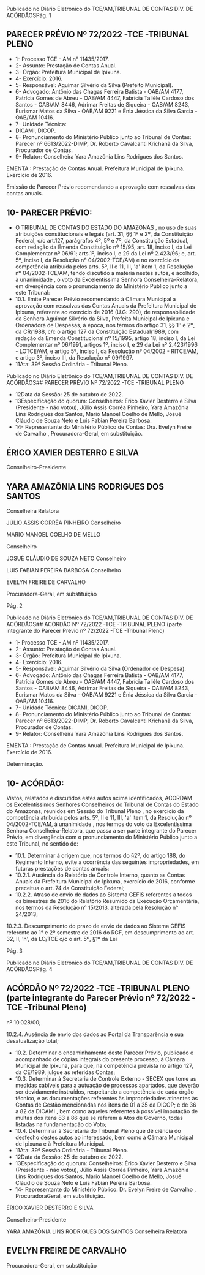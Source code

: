 Publicado  no  Diário  Eletrônico do TCE/AM,TRIBUNAL DE CONTAS DIV. DE ACÓRDÃOSPág. 1

## PARECER PRÉVIO Nº 72/2022 -TCE -TRIBUNAL PLENO

- 1- Processo TCE - AM nº 11435/2017.
- 2- Assunto: Prestação de Contas Anual.
- 3- Órgão: Prefeitura Municipal de Ipixuna.
- 4- Exercício: 2016.
- 5- Responsável: Aguimar Silvério da Silva (Prefeito Municipal).
- 6- Advogado: Antônio das Chagas Ferreira Batista - OAB/AM 4177, Patrícia Gomes de Abreu - OAB/AM 4447, Fabrícia Taliéle Cardoso dos Santos - OAB/AM 8446, Adrimar Freitas de Siqueira - OAB/AM 8243, Eurismar Matos da Silva - OAB/AM 9221 e Ênia Jéssica da Silva Garcia - OAB/AM 10416.
- 7- Unidade Técnica:
- DICAMI, DICOP.
- 8- Pronunciamento  do  Ministério  Público  junto  ao  Tribunal  de  Contas: Parecer  nº 6613/2022-DIMP, Dr. Roberto Cavalcanti Krichanã da Silva, Procurador de Contas.
- 9- Relator: Conselheira Yara Amazônia Lins Rodrigues dos Santos.

EMENTA :  Prestação  de  Contas  Anual.    Prefeitura Municipal de Ipixuna.  Exercício de 2016.

Emissão de Parecer Prévio recomendando a aprovação com ressalvas das contas anuais.

## 10-  PARECER PRÉVIO:

- O  TRIBUNAL  DE  CONTAS  DO  ESTADO  DO  AMAZONAS ,  no  uso  de  suas atribuições  constitucionais  e  legais  (art.  31,  §§  1º  e  2º,  da  Constituição  Federal,  c/c art.127,  parágrafos  4º,  5º  e  7º,  da  Constituição  Estadual,  com  redação  da  Emenda Constituição nº 15/95, art. 18, inciso I, da Lei Complementar nº 06/91; arts.1º, inciso I, e 29  da  Lei  nº  2.423/96;  e,  art.  5º,  inciso  I,  da  Resolução  nº  04/2002-TCE/AM)  e  no exercício da competência atribuída pelos arts. 5º, II e 11, III, 'a' item 1, da Resolução nº 04/2002-TCE/AM, tendo discutido a matéria nestes autos, e acolhido, à unanimidade , o voto da Excelentíssima Senhora Conselheira-Relatora, em divergência com o pronunciamento do Ministério Público junto a este Tribunal:
- 10.1. Emite Parecer Prévio recomendando à Câmara Municipal a aprovação com ressalvas das Contas Anuais da Prefeitura Municipal de Ipixuna, referente ao exercício de 2016 (U.G: 290), de responsabilidade da  Senhora Aguimar  Silvério  da  Silva, Prefeita Municipal de Ipixuna e Ordenadora de Despesas, à época, nos termos do artigo 31, §§ 1º e 2º, da CR/1988, c/c o artigo 127 da Constituição Estadual/1989,  com  redação  da  Emenda  Constitucional  nº  15/1995, artigo 18, inciso I, da Lei Complementar nº 06/1991, artigos 1º, inciso I, e  29  da  Lei  nº  2.423/1996  -  LOTCE/AM,  e  artigo  5º,  inciso  I,  da Resolução nº 04/2002 - RITCE/AM, e artigo 3º, inciso III, da Resolução nº 09/1997.
- 11Ata: 39ª Sessão Ordinária - Tribunal Pleno.

Publicado  no  Diário  Eletrônico do TCE/AM,TRIBUNAL DE CONTAS DIV. DE ACÓRDÃOS## PARECER PRÉVIO Nº 72/2022 -TCE -TRIBUNAL PLENO

- 12Data da Sessão: 25 de outubro de 2022.
- 13Especificação do quorum: Conselheiros: Érico Xavier Desterro e Silva (Presidente - não votou), Júlio Assis Corrêa Pinheiro, Yara Amazônia Lins Rodrigues dos Santos, Mario Manoel Coelho de Mello, Josué Cláudio de Souza Neto e Luis Fabian Pereira Barbosa.
- 14-  Representante do Ministério Público de Contas: Dra. Evelyn Freire de Carvalho , Procuradora-Geral, em substituição.

## ÉRICO XAVIER DESTERRO E SILVA

Conselheiro-Presidente

## YARA AMAZÔNIA LINS RODRIGUES DOS SANTOS

Conselheira Relatora

JÚLIO ASSIS CORRÊA PINHEIRO Conselheiro

MARIO MANOEL COELHO DE MELLO

Conselheiro

JOSUÉ CLÁUDIO DE SOUZA NETO Conselheiro

LUIS FABIAN PEREIRA BARBOSA Conselheiro

EVELYN FREIRE DE CARVALHO

Procuradora-Geral, em substituição

Pág. 2

Publicado  no  Diário  Eletrônico do TCE/AM,TRIBUNAL DE CONTAS DIV. DE ACÓRDÃOS## ACÓRDÃO Nº 72/2022 -TCE -TRIBUNAL PLENO (parte integrante do Parecer Prévio nº 72/2022 -TCE -Tribunal Pleno)

- 1- Processo TCE - AM nº 11435/2017.
- 2- Assunto: Prestação de Contas Anual.
- 3- Órgão: Prefeitura Municipal de Ipixuna.
- 4- Exercício: 2016.
- 5- Responsável: Aguimar Silvério da Silva (Ordenador de Despesa).
- 6- Advogado: Antônio das Chagas Ferreira Batista - OAB/AM 4177, Patrícia Gomes de Abreu - OAB/AM 4447, Fabrícia Taliéle Cardoso dos Santos - OAB/AM 8446, Adrimar Freitas de Siqueira - OAB/AM 8243, Eurismar Matos da Silva - OAB/AM 9221 e Ênia Jéssica da Silva Garcia - OAB/AM 10416.
- 7- Unidade Técnica: DICAMI, DICOP.
- 8- Pronunciamento  do  Ministério  Público  junto  ao  Tribunal  de  Contas: Parecer  nº 6613/2022-DIMP, Dr. Roberto Cavalcanti Krichanã da Silva, Procurador de Contas.
- 9- Relator: Conselheira Yara Amazônia Lins Rodrigues dos Santos.

EMENTA :  Prestação  de  Contas  Anual.    Prefeitura Municipal de Ipixuna. Exercício de 2016.

Determinação.

## 10-  ACÓRDÃO:

Vistos, relatados e discutidos estes autos acima identificados, ACORDAM os Excelentíssimos Senhores Conselheiros do Tribunal de Contas do Estado do Amazonas, reunidos em Sessão do Tribunal Pleno , no exercício da competência atribuída pelos arts. 5º, II e 11, III, 'a' item 1, da Resolução nº 04/2002-TCE/AM, à unanimidade , nos termos do  voto da  Excelentíssima  Senhora  Conselheira-Relatora,  que  passa  a  ser  parte integrante  do  Parecer  Prévio, em  divergência com  o  pronunciamento  do  Ministério Público junto a este Tribunal, no sentido de:

- 10.1. Determinar à  origem que,  nos  termos  do  §2º,  do  artigo  188,  do Regimento  Interno,  evite  a  ocorrência  das  seguintes  impropriedades, em futuras prestações de contas anuais:
- 10.2.1. Ausência  do  Relatório  de  Controle  Interno,  quanto  as  Contas Anuais da Prefeitura Municipal de Ipixuna, exercício de 2016, conforme preceitua o art. 74 da Constituição Federal;
- 10.2.2. Atraso de envio de dados ao Sistema GEFIS referentes a todos os bimestres de 2016 do Relatório Resumido da Execução Orçamentária,  nos  termos  da  Resolução  n°  15/2013,  alterada  pela Resolução n° 24/2013;

10.2.3. Descumprimento  do  prazo  de  envio  de  dados  ao  Sistema GEFIS  referente ao 1° e 2º semestre de 2016 do RGF, em descumprimento ao art. 32, II, 'h', da LO/TCE c/c o art. 5º, §1º da Lei

Pág. 3

Publicado  no  Diário  Eletrônico do TCE/AM,TRIBUNAL DE CONTAS DIV. DE ACÓRDÃOSPág. 4

## ACÓRDÃO Nº 72/2022 -TCE -TRIBUNAL PLENO (parte integrante do Parecer Prévio nº 72/2022 -TCE -Tribunal Pleno)

nº 10.028/00;

10.2.4. Ausência de envio dos dados ao Portal da Transparência e sua desatualização total;

- 10.2. Determinar o  encaminhamento  deste  Parecer  Prévio,  publicado  e acompanhado  de  cópias  integrais  do  presente  processo,  à  Câmara Municipal  de  Ipixuna,  para  que,  na  competência  prevista  no  artigo 127, da CE/1989, julgue as referidas Contas;
- 10.3. Determinar à  Secretaria de Controle Externo - SECEX que tome as medidas  cabíveis  para  a  autuação  de  processos  apartados,  que deverão  ser  devidamente  instruídos,  respeitando  a  competência  de cada órgão técnico, e as documentações referentes às impropriedades  atinentes  às Contas  de  Gestão mencionadas  nos itens  de  01  a  35  da  DICOP;  e  de  36  a  82  da  DICAMI ,  bem  como aqueles referentes à possível imputação de multas dos itens 83 a 86 que se referem a Atos de Governo, todas listadas na fundamentação do Voto;
- 10.4. Determinar à Secretaria do  Tribunal Pleno  que  dê  ciência do desfecho destes autos ao interessado, bem como à Câmara Municipal de Ipixuna e à Prefeitura Municipal.
- 11Ata: 39ª Sessão Ordinária - Tribunal Pleno.
- 12Data da Sessão: 25 de outubro de 2022.
- 13Especificação do quorum: Conselheiros: Érico Xavier Desterro e Silva (Presidente - não votou), Júlio Assis Corrêa Pinheiro, Yara Amazônia Lins Rodrigues dos Santos, Mario Manoel Coelho de Mello, Josué Cláudio de Souza Neto e Luis Fabian Pereira Barbosa.
- 14-  Representante do Ministério Público: Dr. Evelyn Freire de Carvalho , ProcuradoraGeral, em substituição.

ÉRICO XAVIER DESTERRO E SILVA

Conselheiro-Presidente

YARA AMAZÔNIA LINS RODRIGUES DOS SANTOS Conselheira Relatora

## EVELYN FREIRE DE CARVALHO

Procuradora-Geral, em substituição